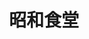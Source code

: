 ---
title: "昭和食堂"
description: "昭和食堂"
layout: shop
keywords:
  - 美食競賽
  - 台灣美食
  - 美食精選
datePublished: "2025-06-30"
dateModified: "2025-07-07"
city: "台北市"
district: "大安區"
address: "台北市大安區仁愛路四段48巷30號"
phone: "0933759009"
geo: "25.036276913150456, 121.54700647548907"
google_map: "https://maps.app.goo.gl/vi4FdkonRW972EgD7"
footinder: "https://footinder.com.tw/%E5%8F%B0%E5%8C%97%E5%B8%82%E5%A4%A7%E5%AE%89%E5%8D%80/36311/"
official: "https://www.facebook.com/joesuito/"
award:
  - name: "500盤"
    year: "2024"
    entries:
      - dishes:
          - "玉子燒搭蒲燒鰻魚"
          - "臭豆腐煎餃"

---